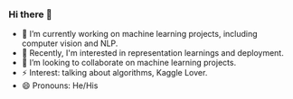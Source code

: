 ### Hi there 👋


- 🔭 I’m currently working on machine learning projects, including computer vision and NLP.
- 🌱 Recently, I'm interested in representation learnings and deployment.
- 👯 I’m looking to collaborate on machine learning projects.
- ⚡ Interest: talking about algorithms, Kaggle Lover.
- 😄 Pronouns: He/His


